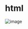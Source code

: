 # html
![image](https://github.com/park-jae-wook/html/assets/74747556/5b20e3a9-afac-428d-844a-e52779d6b5b7)
